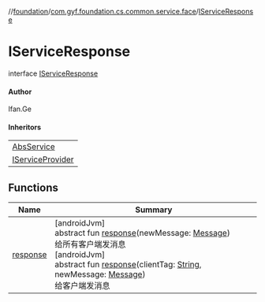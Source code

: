 //[foundation](../../../index.md)/[com.gyf.foundation.cs.common.service.face](../index.md)/[IServiceResponse](index.md)

# IServiceResponse

interface [IServiceResponse](index.md)

#### Author

Ifan.Ge

#### Inheritors

| |
|---|
| [AbsService](../../com.gyf.foundation.cs.common.service/-abs-service/index.md) |
| [IServiceProvider](../-i-service-provider/index.md) |

## Functions

| Name | Summary |
|---|---|
| [response](response.md) | [androidJvm]<br>abstract fun [response](response.md)(newMessage: [Message](https://developer.android.com/reference/kotlin/android/os/Message.html))<br>给所有客户端发消息<br>[androidJvm]<br>abstract fun [response](response.md)(clientTag: [String](https://kotlinlang.org/api/core/kotlin-stdlib/kotlin/-string/index.html), newMessage: [Message](https://developer.android.com/reference/kotlin/android/os/Message.html))<br>给客户端发消息 |